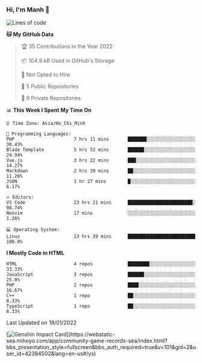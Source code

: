 ### Hi, I'm Manh 👋

<!--START_SECTION:waka-->
![Lines of code](https://img.shields.io/badge/From%20Hello%20World%20I%27ve%20Written-2%20Million%20lines%20of%20code-blue)

**🐱 My GitHub Data** 

> 🏆 35 Contributions in the Year 2022
 > 
> 📦 104.9 kB Used in GitHub's Storage 
 > 
> 🚫 Not Opted to Hire
 > 
> 📜 5 Public Repositories 
 > 
> 🔑 9 Private Repositories  
 > 
📊 **This Week I Spent My Time On** 

```text
⌚︎ Time Zone: Asia/Ho_Chi_Minh

💬 Programming Languages: 
PHP                      7 hrs 11 mins       ███████░░░░░░░░░░░░░░░░░░   30.43% 
Blade Template           5 hrs 53 mins       ██████░░░░░░░░░░░░░░░░░░░   24.94% 
Vue.js                   3 hrs 22 mins       ███░░░░░░░░░░░░░░░░░░░░░░   14.27% 
Markdown                 2 hrs 39 mins       ██░░░░░░░░░░░░░░░░░░░░░░░   11.26% 
JSON                     1 hr 27 mins        █░░░░░░░░░░░░░░░░░░░░░░░░   6.17%

🔥 Editors: 
VS Code                  23 hrs 21 mins      ████████████████████████░   98.74% 
Neovim                   17 mins             ░░░░░░░░░░░░░░░░░░░░░░░░░   1.26%

💻 Operating System: 
Linux                    23 hrs 39 mins      █████████████████████████   100.0%

```

**I Mostly Code in HTML** 

```text
HTML                     4 repos             ████████░░░░░░░░░░░░░░░░░   33.33% 
JavaScript               3 repos             ██████░░░░░░░░░░░░░░░░░░░   25.0% 
PHP                      2 repos             ████░░░░░░░░░░░░░░░░░░░░░   16.67% 
C++                      1 repo              ██░░░░░░░░░░░░░░░░░░░░░░░   8.33% 
TypeScript               1 repo              ██░░░░░░░░░░░░░░░░░░░░░░░   8.33%

```



 Last Updated on 19/01/2022
<!--END_SECTION:waka-->

[![Genshin Impact Card](https://api.mn07.xyz/genshin/card/42384502?)](https://webstatic-sea.mihoyo.com/app/community-game-records-sea/index.html?bbs_presentation_style=fullscreen&bbs_auth_required=true&v=101&gid=2&user_id=42384502&lang=en-us#/ys)
